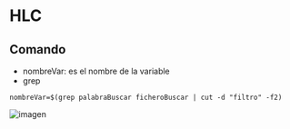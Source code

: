 # HLC







## Comando

*  nombreVar: es el nombre de la variable
*  grep


`nombreVar=$(grep palabraBuscar ficheroBuscar | cut -d "filtro" -f2)`



![imagen](https://github.com/ERICKBOWSER/HLC/assets/92431188/f8df8be6-d763-4cdf-bafe-4894f851f60c)




